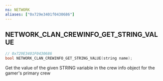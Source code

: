 ```yaml
---
ns: NETWORK
aliases: ["0x729e3401f0430686"]
---
```

## NETWORK_CLAN_CREWINFO_GET_STRING_VALUE

```c
// 0x729E3401F0430686
bool NETWORK_CLAN_CREWINFO_GET_STRING_VALUE(string name);
```

Get the value of the given STRING variable in the crew info object for the gamer's primary crew

